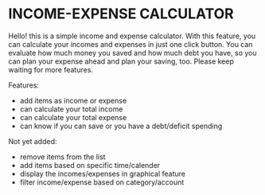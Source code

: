 # INCOME-EXPENSE CALCULATOR

Hello! this is a simple income and expense calculator. With this feature, you can calculate your incomes and expenses in
just one click button. You can evaluate how much money you saved and how much debt you have, so you can plan your expense ahead and plan your saving, too. Please keep waiting for more features.

Features:
* add items as income or expense
* can calculate your total income
* can calculate your total expense
* can know if you can save or you have a debt/deficit spending

Not yet added:
* remove items from the list
* add items based on specific time/calender
* display the incomes/expenses in graphical feature
* filter income/expense based on category/account
